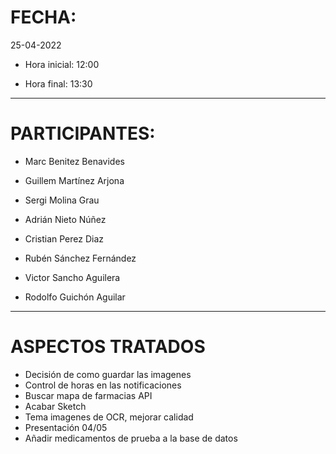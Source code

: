﻿#  FECHA:

25-04-2022

- Hora inicial: 12:00

- Hora final: 13:30

-----

#  PARTICIPANTES:

- Marc Benitez Benavides

- Guillem Martínez Arjona

- Sergi Molina Grau

- Adrián Nieto Núñez

- Cristian Perez Diaz

- Rubén Sánchez Fernández

- Victor Sancho Aguilera

- Rodolfo Guichón Aguilar

-----

#  ASPECTOS TRATADOS

- Decisión de como guardar las imagenes
- Control de horas en las notificaciones
- Buscar mapa de farmacias API
- Acabar Sketch
- Tema imagenes de OCR, mejorar calidad
- Presentación 04/05
- Añadir medicamentos de prueba a la base de datos

